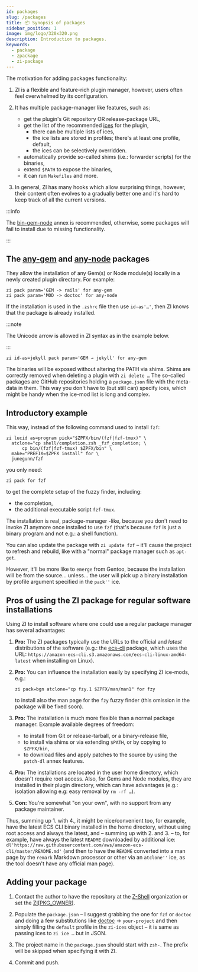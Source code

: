 ```yaml
---
id: packages
slug: /packages
title: 📦 Synopsis of packages
sidebar_position: 1
image: img/logo/320x320.png
description: Introduction to packages.
keywords:
  - package
  - zpackage
  - zi-package
---
```


The motivation for adding packages functionality:

1. ZI is a flexible and feature-rich plugin manager, however, users often feel overwhelmed by its configuration.

2. It has multiple package-manager like features, such as:

   - get the plugin's Git repository OR release-package URL,
   - get the list of the recommended [ices][7] for the plugin,
     - there can be multiple lists of ices,
     - the ice lists are stored in profiles; there's at least one profile, default,
     - the ices can be selectively overridden.
   - automatically provide so-called shims (i.e.: forwarder scripts) for the binaries,
   - extend `$PATH` to expose the binaries,
   - it can run `Makefiles` and more.

3. In general, ZI has many hooks which allow surprising things, however, their content often evolves to a gradually better one and it's hard to keep track of all the current versions.

:::info

The [bin-gem-node][3] annex is recommended, otherwise, some packages will fail to install due to missing functionality.

:::

## The [any-gem][1] and [any-node][2] packages

They allow the installation of any Gem(s) or Node module(s) locally in a newly created plugin directory. For example:

```shell
zi pack param='GEM -> rails' for any-gem
zi pack param='MOD -> doctoc' for any-node
```

If the installation is used in the `.zshrc` file then use `id-as'…'`, then ZI knows that the package is already installed.

:::note

The Unicode arrow is allowed in ZI syntax as in the example below.

:::

```shell
zi id-as=jekyll pack param='GEM → jekyll' for any-gem
```

The binaries will be exposed without altering the PATH via shims. Shims are correctly removed when deleting a plugin with `zi delete …` The so-called packages are GitHub repositories holding a `package.json` file with the meta-data in them. This way you don't have to (but still can) specify ices, which might be handy when the ice-mod list is long and complex.

## Introductory example

This way, instead of the following command used to install `fzf`:

```shell
zi lucid as=program pick="$ZPFX/bin/(fzf|fzf-tmux)" \
  atclone="cp shell/completion.zsh _fzf_completion; \
      cp bin/(fzf|fzf-tmux) $ZPFX/bin" \
  make="PREFIX=$ZPFX install" for \
  junegunn/fzf
```

you only need:

```shell
zi pack for fzf
```

to get the complete setup of the fuzzy finder, including:

- the completion,
- the additional executable script `fzf-tmux`.

The installation is real, package-manager -like, because you don't need to invoke ZI anymore once installed to use `fzf` (that's because `fzf` is just a binary program and not e.g.: a shell function).

You can also update the package with `zi update fzf` – it'll cause the project to refresh and rebuild, like with a "normal" package manager such as `apt-get`.

However, it'll be more like to `emerge` from Gentoo, because the installation will be from the source… unless… the user will pick up a binary installation by profile argument specified in the `pack''` ice.

## Pros of using the ZI package for regular software installations

Using ZI to install software where one could use a regular package manager has several advantages:

1. **Pro:** The ZI packages typically use the URLs to the official and _latest_ distributions of the software (e.g.: the [ecs-cli][5] package, which uses the URL: `https://amazon-ecs-cli.s3.amazonaws.com/ecs-cli-linux-amd64-latest` when installing on Linux).

2. **Pro:** You can influence the installation easily by specifying ZI ice-mods, e.g.:

   ```shell
   zi pack=bgn atclone="cp fzy.1 $ZPFX/man/man1" for fzy
   ```

   to install also the man page for the `fzy` fuzzy finder (this omission in the package will be fixed soon).

3. **Pro:** The installation is much more flexible than a normal package manager. Example available degrees of freedom:

   - to install from Git or release-tarball, or a binary-release file,
   - to install via shims or via extending `$PATH`, or by copying to `$ZPFX/bin`,
   - to download files and apply patches to the source by using the `patch-dl` annex features.

4. **Pro:** The installations are located in the user home directory, which doesn't require root access. Also, for Gems and Node modules, they are installed in their plugin directory, which can have advantages (e.g.: isolation allowing e.g: easy removal by `rm -rf …`).

5. **Con:** You're somewhat "on your own", with no support from any package maintainer.

Thus, summing up 1. with 4., it might be nice/convenient too, for example, have the latest ECS CLI binary installed in the home directory, without using root access and always the latest, and – summing up with 2. and 3. – to, for example, have always the latest `README` downloaded by additional ice:
`dl'https://raw.githubusercontent.com/aws/amazon-ecs-cli/master/README.md'` (and then to have the `README` converted into a man page by the `remark` Markdown processor or other via an `atclone''` ice, as the tool doesn't have any official man page).

## Adding your package

1. Contact the author to have the repository at the [Z-Shell][6] organization or set the [ZI\[PKG_OWNER\]][modify-settings].

2. Populate the `package.json` – I suggest grabbing the one for `fzf` or `doctoc` and doing a few substitutions like [doctoc][doctoc] → `your-project` and then simply filling the `default` profile in the `zi-ices` object – it is same as passing ices to `zi ice …` but in JSON.

3. The project name in the `package.json` should start with `zsh-`. The prefix will be skipped when specifying it with ZI.

4. Commit and push.

[1]: https://github.com/z-shell/any-gem
[2]: https://github.com/z-shell/any-node
[3]: /ecosystem/annexes/bin-gem-node
[4]: /docs/guides/ice-modifiers
[5]: https://github.com/z-shell/ecs-cli
[6]: https://github.com/z-shell
[7]: /docs/guides/syntax/ice
[doctoc]: https://github.com/z-shell/doctoc
[modify-settings]: /docs/guides/customization#modify-settings
